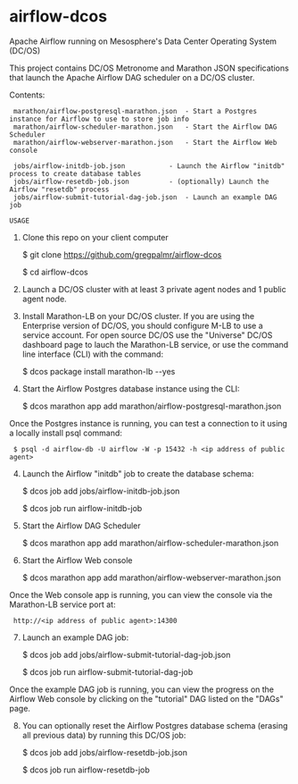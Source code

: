 # airflow-dcos
Apache Airflow running on Mesosphere's Data Center Operating System (DC/OS)

This project contains DC/OS Metronome and Marathon JSON specifications that launch the Apache Airflow DAG scheduler on a DC/OS cluster.

Contents:

     marathon/airflow-postgresql-marathon.json	- Start a Postgres instance for Airflow to use to store job info
     marathon/airflow-scheduler-marathon.json	- Start the Airflow DAG Scheduler
     marathon/airflow-webserver-marathon.json	- Start the Airflow Web console

     jobs/airflow-initdb-job.json			- Launch the Airflow "initdb" process to create database tables
     jobs/airflow-resetdb-job.json			- (optionally) Launch the Airflow "resetdb" process
     jobs/airflow-submit-tutorial-dag-job.json	- Launch an example DAG job

``USAGE``

1. Clone this repo on your client computer

     $ git clone https://github.com/gregpalmr/airflow-dcos

     $ cd airflow-dcos

1. Launch a DC/OS cluster with at least 3 private agent nodes and 1 public agent node.

2. Install Marathon-LB on your DC/OS cluster. If you are using the Enterprise version of DC/OS, you should configure M-LB to use a service account. For open source DC/OS use the "Universe" DC/OS dashboard page to lauch the Marathon-LB service, or use the command line interface (CLI) with the command:

     $ dcos package install marathon-lb --yes

3. Start the Airflow Postgres database instance using the CLI:

     $ dcos marathon app add marathon/airflow-postgresql-marathon.json

Once the Postgres instance is running, you can test a connection to it using a locally install psql command:

     $ psql -d airflow-db -U airflow -W -p 15432 -h <ip address of public agent>

4. Launch the Airflow "initdb" job to create the database schema:

     $ dcos job add jobs/airflow-initdb-job.json

     $ dcos job run airflow-initdb-job

5. Start the Airflow DAG Scheduler

     $ dcos marathon app add marathon/airflow-scheduler-marathon.json

6. Start the Airflow Web console

     $ dcos marathon app add marathon/airflow-webserver-marathon.json

Once the Web console app is running, you can view the console via the Marathon-LB service port at:

     http://<ip address of public agent>:14300
     
7. Launch an example DAG job:

    $ dcos job add jobs/airflow-submit-tutorial-dag-job.json

    $ dcos job run airflow-submit-tutorial-dag-job

Once the example DAG job is running, you can view the progress on the Airflow Web console by clicking on the "tutorial" DAG listed on the "DAGs" page.

8. You can optionally reset the Airflow Postgres database schema (erasing all previous data) by running this DC/OS job:

     $ dcos job add jobs/airflow-resetdb-job.json

     $ dcos job run airflow-resetdb-job


